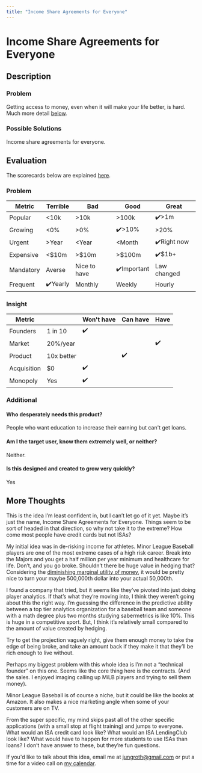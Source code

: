 ```yaml
---
title: "Income Share Agreements for Everyone"
---
```

# Income Share Agreements for Everyone
## Description
### Problem
Getting access to money, even when it will make your life better, is hard. Much more detail [below](#more-thoughts).

### Possible Solutions
Income share agreements for everyone. 

## Evaluation
The scorecards below are explained [here](/scorecards-explained).
### Problem
|  Metric   | Terrible | Bad        | Good        | Great        |
| --------- | ------ | ------------ | --------- | ----------- |
| Popular   | <10k   | >10k         | >100k     | ✔️>1m         |
| Growing   | <0%    | >0%          | ✔️>10%      | >20%         |
| Urgent    | >Year  | <Year        | <Month    | ✔️Right now   |
| Expensive | <$10m  | >$10m        | >$100m    | ✔️$1b+        |
| Mandatory | Averse | Nice to have | ✔️Important | Law changed |
| Frequent  | ✔️Yearly | Monthly      | Weekly    | Hourly      |

### Insight
|   Metric    |            | Won't have | Can have | Have |
| ----------- | ---------- | ---------- | -------- | ---- |
| Founders    | 1 in 10    |      ✔️      |          |      |
| Market      | 20%/year   |            |          |   ✔️   |
| Product     | 10x better |            |    ✔️      |      |
| Acquisition | $0         |     ✔️       |          |      |
| Monopoly    | Yes        |     ✔️       |          |      |

### Additional
#### Who desperately needs this product?
People who want education to increase their earning but can't get loans.

#### Am I the target user, know them extremely well, or neither?
Neither.

#### Is this designed and created to grow very quickly?
Yes

## More Thoughts
This is the idea I’m least confident in, but I can’t let go of it yet. Maybe it’s just the name, Income Share Agreements for Everyone. Things seem to be sort of headed in that direction, so why not take it to the extreme? How come most people have credit cards but not ISAs? 

My initial idea was in de-risking income for athletes. Minor League Baseball players are one of the most extreme cases of a high risk career. Break into the Majors and you get a half million per year minimum and healthcare for life. Don’t, and you go broke. Shouldn’t there be huge value in hedging that? Considering the [diminishing marginal utility of money](https://www.economicshelp.org/blog/12309/concepts/diminishing-marginal-utility-of-income-and-wealth/), it would be pretty nice to turn your maybe 500,000th dollar into your actual 50,000th.

I found a company that tried, but it seems like they’ve pivoted into just doing player analytics. If that’s what they’re moving into, I think they weren’t going about this the right way. I’m guessing the difference in the predictive ability between a top tier analytics organization for a baseball team and someone with a math degree plus two months studying sabermetrics is like 10%. This is huge in a competitive sport. But, I think it’s relatively small compared to the amount of value created by hedging.

Try to get the projection vaguely right, give them enough money to take the edge of being broke, and take an amount back if they make it that they’ll be rich enough to live without.

Perhaps my biggest problem with this whole idea is I’m not a “technical founder” on this one. Seems like the core thing here is the contracts. (And the sales. I enjoyed imaging calling up MiLB players and trying to sell them money).

Minor League Baseball is of course a niche, but it could be like the books at Amazon. It also makes a nice marketing angle when some of your customers are on TV.

From the super specific, my mind skips past all of the other specific applications (with a small stop at flight training) and jumps to everyone. What would an ISA credit card look like? What would an ISA LendingClub look like? What would have to happen for more students to use ISAs than loans? I don’t have answer to these, but they’re fun questions.

If you'd like to talk about this idea, email me at [jungroth@gmail.com](mailto:jungroth@gmail.com) or put a time for a video call on [my calendar](https://calendly.com/travisjungroth/30min).
